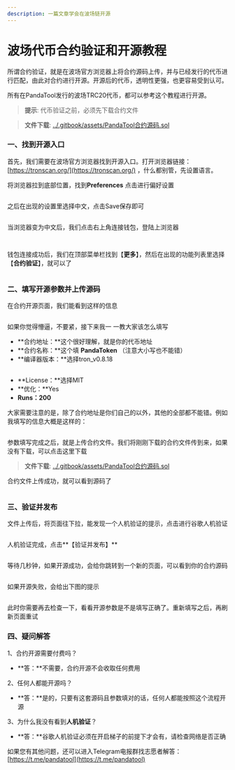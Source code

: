 ```yaml
---
description: 一篇文章学会在波场链开源
---
```


# 波场代币合约验证和开源教程

所谓合约验证，就是在波场官方浏览器上将合约源码上传，并与已经发行的代币进行匹配，由此对合约进行开源。开源后的代币，透明性更强，也更容易受到认可。

所有在PandaTool发行的波场TRC20代币，都可以参考这个教程进行开源。


> **提示**: 
代币验证之前，必须先下载合约文件




> **文件下载**: [../.gitbook/assets/PandaTool合约源码.sol](../.gitbook/assets/PandaTool合约源码.sol)


### 一、找到开源入口

首先，我们需要在波场官方浏览器找到开源入口。打开浏览器链接：[https://tronscan.org/](https://tronscan.org/) ，什么都别管，先设置语言。

将浏览器拉到底部位置，找到**Preferences** 点击进行偏好设置

<figure><img src="../.gitbook/assets/语言偏好设置.png" alt=""><figcaption></figcaption></figure>

之后在出现的设置里选择中文，点击Save保存即可

<figure><img src="../.gitbook/assets/2-语言设置.png" alt=""><figcaption></figcaption></figure>

当浏览器变为中文后，我们点击右上角连接钱包，登陆上浏览器

<figure><img src="../.gitbook/assets/3-1 连接钱包.png" alt=""><figcaption></figcaption></figure>

<figure><img src="../.gitbook/assets/3-2选择钱包.png" alt=""><figcaption></figcaption></figure>

钱包连接成功后，我们在顶部菜单栏找到【**更多**】，然后在出现的功能列表里选择【**合约验证**】，就可以了

<figure><img src="../.gitbook/assets/3-更多.png" alt=""><figcaption></figcaption></figure>

### 二、填写开源参数并上传源码

在合约开源页面，我们能看到这样的信息

<figure><img src="../.gitbook/assets/4-合约开源信息.png" alt=""><figcaption></figcaption></figure>

如果你觉得懵逼，不要紧，接下来我一 一教大家该怎么填写

* **合约地址：**这个很好理解，就是你的代币地址
* **合约名称：**这个填 **PandaToken** （注意大小写也不能错）
* **编译器版本：**选择tron\_v0.8.18

<figure><img src="../.gitbook/assets/5-编译器版本.png" alt=""><figcaption></figcaption></figure>

* **License：**选择MIT
* **优化：**Yes
* **Runs：200**

大家需要注意的是，除了合约地址是你们自己的以外，其他的全部都不能错。例如我填写的信息大概是这样的：

<figure><img src="../.gitbook/assets/4-合约开源信息 (1).png" alt=""><figcaption></figcaption></figure>

参数填写完成之后，就是上传合约文件。我们将刚刚下载的合约文件传到来，如果没有下载，可以点击这里下载


> **文件下载**: [../.gitbook/assets/PandaTool合约源码.sol](../.gitbook/assets/PandaTool合约源码.sol)


合约文件上传成功，就可以看到源码了

<figure><img src="../.gitbook/assets/7-合约源码 (1).png" alt=""><figcaption></figcaption></figure>

### 三、验证并发布

文件上传后，将页面往下拉，能发现一个人机验证的提示，点击进行谷歌人机验证

<figure><img src="../.gitbook/assets/8-人机验证.png" alt=""><figcaption></figcaption></figure>

人机验证完成，点击**【验证并发布】**

<figure><img src="../.gitbook/assets/验证并发布.png" alt=""><figcaption></figcaption></figure>

等待几秒钟，如果开源成功，会给你跳转到一个新的页面，可以看到你的合约源码

<figure><img src="../.gitbook/assets/9-开源成功.png" alt=""><figcaption></figcaption></figure>

如果开源失败，会给出下图的提示

<figure><img src="../.gitbook/assets/10-开源失败.png" alt=""><figcaption></figcaption></figure>

此时你需要再去检查一下，看看开源参数是不是填写正确了。重新填写之后，再刷新页面重试

### 四、疑问解答

1、合约开源需要付费吗？

* **答：**不需要，合约开源不会收取任何费用

2、任何人都能开源吗？

* **答：**是的，只要有这套源码且参数填对的话，任何人都能按照这个流程开源

3、为什么我没有看到**人机验证**？

* **答：**谷歌人机验证必须在开启梯子的前提下才会有，请检查网络是否正确

如果您有其他问题，还可以进入Telegram电报群找志愿者解答： [https://t.me/pandatool](https://t.me/pandatool)
